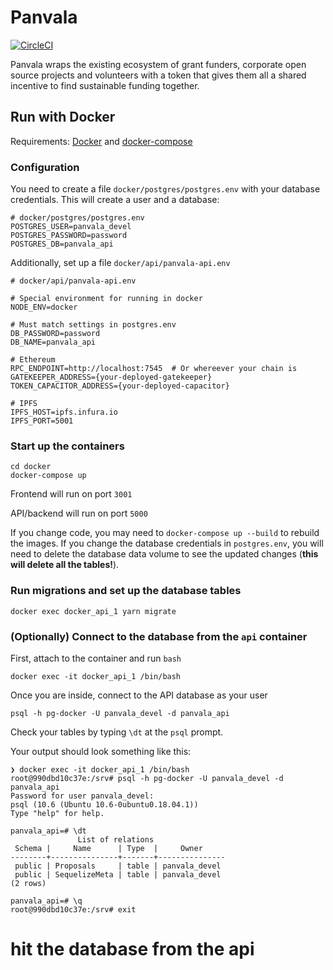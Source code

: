 # Panvala

[![CircleCI](https://circleci.com/gh/ConsenSys/panvala/tree/develop.svg?style=shield)](https://circleci.com/gh/ConsenSys/panvala/tree/develop)

Panvala wraps the existing ecosystem of grant funders, corporate open source projects and volunteers with a token that gives them all a shared incentive to find sustainable funding together.

## Run with Docker
Requirements: [Docker](https://docs.docker.com/install/) and [docker-compose](https://docs.docker.com/compose/)

### Configuration
You need to create a file `docker/postgres/postgres.env` with your database credentials. This will create a user and a database:

```shell
# docker/postgres/postgres.env
POSTGRES_USER=panvala_devel
POSTGRES_PASSWORD=password
POSTGRES_DB=panvala_api
```

Additionally, set up a file `docker/api/panvala-api.env` 

```shell
# docker/api/panvala-api.env

# Special environment for running in docker
NODE_ENV=docker

# Must match settings in postgres.env
DB_PASSWORD=password
DB_NAME=panvala_api

# Ethereum
RPC_ENDPOINT=http://localhost:7545  # Or whereever your chain is
GATEKEEPER_ADDRESS={your-deployed-gatekeeper}
TOKEN_CAPACITOR_ADDRESS={your-deployed-capacitor}

# IPFS
IPFS_HOST=ipfs.infura.io
IPFS_PORT=5001
```

### Start up the containers
```shell
cd docker
docker-compose up
```

Frontend will run on port `3001`

API/backend will run on port `5000`

If you change code, you may need to `docker-compose up --build` to rebuild the images. If you change the database credentials in `postgres.env`, you will need to delete the database data volume to see the updated changes (**this will delete all the tables!**).

### Run migrations and set up the database tables
```shell
docker exec docker_api_1 yarn migrate
```

### (Optionally) Connect to the database from the `api` container

First, attach to the container and run `bash`
```shell
docker exec -it docker_api_1 /bin/bash
```

Once you are inside, connect to the API database as your user
```shell
psql -h pg-docker -U panvala_devel -d panvala_api
```
Check your tables by typing `\dt` at the `psql` prompt.

Your output should look something like this:
```
❯ docker exec -it docker_api_1 /bin/bash
root@990dbd10c37e:/srv# psql -h pg-docker -U panvala_devel -d panvala_api
Password for user panvala_devel:
psql (10.6 (Ubuntu 10.6-0ubuntu0.18.04.1))
Type "help" for help.

panvala_api=# \dt
               List of relations
 Schema |     Name      | Type  |     Owner
--------+---------------+-------+---------------
 public | Proposals     | table | panvala_devel
 public | SequelizeMeta | table | panvala_devel
(2 rows)

panvala_api=# \q
root@990dbd10c37e:/srv# exit
```

# hit the database from the api
